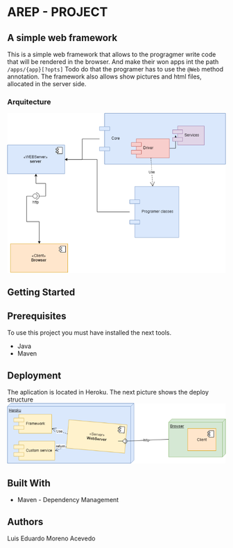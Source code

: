 # AREP - PROJECT
## A simple web framework
This is a simple web framework that allows to the progragmer write code that will be rendered in the browser. And make their won apps int the path `/apps/{app}[?opts]`
Todo do that the programer has to use the `@Web` method annotation.
The framework also allows show pictures and html files, allocated in the server side.

### Arquitecture
![alt text](img/softwareArchitecture.png "software")

## Getting Started
## Prerequisites
To use this project you must have installed the next tools.
- Java
- Maven

## Deployment
The aplication is located in Heroku. The next picture shows the deploy structure
![alt text](img/deploy.png "Deploy")

## Built With
- Maven - Dependency Management

## Authors
Luis Eduardo Moreno Acevedo